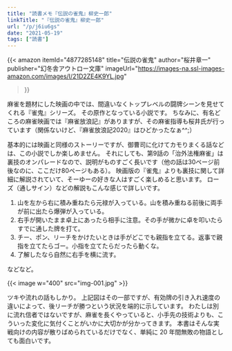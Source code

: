 ```yaml
---
title: "読書メモ『伝説の雀鬼』柳史一郎"
linkTitle: "『伝説の雀鬼』柳史一郎"
url: "/p/j6iu6gs"
date: "2021-05-19"
tags: ["読書"]
---
```


{{< amazon
  itemId="4877285148"
  title="伝説の雀鬼"
  author="桜井章一"
  publisher="幻冬舎アウトロー文庫"
  imageUrl="https://images-na.ssl-images-amazon.com/images/I/21D2ZE4K9YL.jpg"
>}}

麻雀を題材にした映画の中では、間違いなくトップレベルの闘牌シーンを見せてくれる『雀鬼』シリーズ。
その原作となっている小説です。
ちなみに、有名どころの麻雀映画では『麻雀放浪記』がありますが、その麻雀指導も桜井氏が行っています（関係ないけど、『麻雀放浪記2020』はひどかったなぁ^^;）

基本的には映画と同様のストーリーですが、御曹司に化けてカモりまくる話などは、この小説でしか楽しめません。
それにしても、第9話の「治外法権麻雀」は裏技のオンパレードなので、説明がものすごく長いです（他の話は30ページ前後なのに、ここだけ80ページもある）。
映画版の『雀鬼』よりも裏技に関して詳細に解説されていて、そーゆーの好きな人はすごく楽しめると思います。
ローズ（通しサイン）などの解説もこんな感じで詳しいです。

1. 山を左から右に積み重ねたら元禄が入っている。山を積み重ねる前後に両手が前に出たら爆弾が入っている。
1. 右手が開いたまま卓上にあったら相手に注意。その手が微かに卓を叩いたらすでに通した牌を打て。
1. チー、ポン、リーチをかけたいときは手がどこでも親指を立てる。返事で親指を立てたらゴー。小指を立てたらだったら動くな。
1. 了解したなら自然に右手を横に流す。

などなど。

{{< image w="400" src="img-001.jpg" >}}

ツキや流れの話もしかり。
上記図はその一部ですが、有効牌の引き入れ速度の違いによって、後リーチが勝つという状況を端的に示しています。
わたしは別に流れ信者ではないですが、麻雀を長くやっていると、小手先の技術よりも、こういった変化に気付くことがいかに大切かが分かってきます。
本書はそんな実戦向けの内容が散りばめられているだけでなく、単純に 20 年間無敗の物語としても面白いです。

